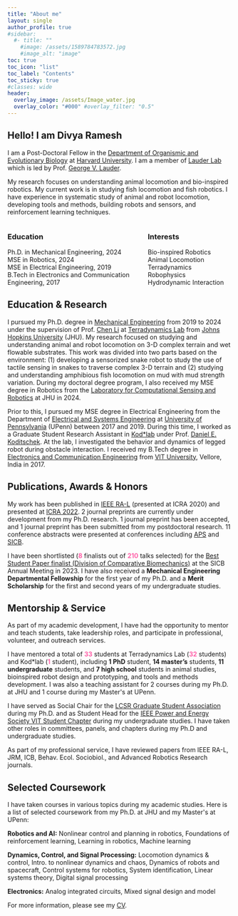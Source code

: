 ```yaml
---
title: "About me"
layout: single
author_profile: true
#sidebar:
  #- title: ""
    #image: /assets/1589784783572.jpg
    #image_alt: "image"
toc: true
toc_icon: "list"
toc_label: "Contents"
toc_sticky: true
#classes: wide
header:
  overlay_image: /assets/Image_water.jpg
  overlay_color: "#000" #overlay_filter: "0.5"
---
```


## Hello! I am Divya Ramesh

I am a Post-Doctoral Fellow in the [Department of Organismic and Evolutionary Biology](https://www.oeb.harvard.edu/) at [Harvard University](https://www.harvard.edu/). I am a member of [Lauder Lab](https://sites.harvard.edu/glauder/) which is led by Prof. [George V. Lauder](https://www.oeb.harvard.edu/people/george-v-lauder). 

My research focuses on understanding animal locomotion and bio-inspired robotics. My current work is in studying fish locomotion and fish robotics. I have experience in systematic study of animal and robot locomotion, developing tools and methods, building robots and sensors, and reinforcement learning techniques.
<div style="display: flex;">
  <div style="flex: 1.25; padding-right: 0px;">
    <h3>Education</h3>
    <i class="fa-solid fa-graduation-cap"></i> Ph.D. in Mechanical Engineering, 2024
    <br> 
    <i class="fa-solid fa-graduation-cap"></i> MSE in Robotics, 2024 
    <br>
    <i class="fa-solid fa-graduation-cap"></i> MSE in Electrical Engineering, 2019 
    <br> 
    <i class="fa-solid fa-graduation-cap"></i> B.Tech in Electronics and Communication Engineering, 2017
  </div>
  <div style="flex: 0.75; padding-left: 0px;">
    <h3>Interests</h3>
    Bio-inspired Robotics
    <br>
    Animal Locomotion
    <br>
    Terradynamics
    <br>
    Robophysics
    <br>
    Hydrodynamic Interaction
  </div>
</div>

## Education & Research

I pursued my Ph.D. degree in [Mechanical Engineering](https://me.jhu.edu/) from 2019 to 2024 under the supervision of Prof. [Chen Li](https://engineering.jhu.edu/faculty/chen-li/) at [Terradynamics Lab](https://li.me.jhu.edu/) from [Johns Hopkins University](https://www.jhu.edu/) (JHU). My research focused on studying and understanding animal and robot locomotion on 3-D complex terrain and wet flowable substrates. This work was divided into two parts based on the environment: (1) developing a sensorized snake robot to study the use of tactile sensing in snakes to traverse complex 3-D terrain and (2) studying and understanding amphibious fish locomotion on mud with mud strength variation. During my doctoral degree program, I also received my MSE degree in Robotics from the [Laboratory for Computational Sensing and Robotics](https://lcsr.jhu.edu/) at JHU in 2024. 

Prior to this, I pursued my MSE degree in Electrical Engineering from the Department of [Electrical and Systems Engineering](https://www.ese.upenn.edu/) at [University of Pennsylvania](https://www.upenn.edu/) (UPenn) between 2017 and 2019. During this time, I worked as a Graduate Student Research Assistant in [Kod*lab](https://kodlab.seas.upenn.edu/) under Prof. [Daniel E. Koditschek](https://kodlab.seas.upenn.edu/kod/). At the lab, I investigated the behavior and dynamics of legged robot during obstacle interaction. I received my B.Tech degree in [Electronics and Communication Engineering](https://vit.ac.in/schools/school-of-electronics-engineering-for-ug-courses) from [VIT University](https://vit.ac.in/), Vellore, India in 2017.     

## Publications, Awards & Honors

My work has been published in [IEEE RA-L](https://www.ieee-ras.org/publications/ra-l) (presented at ICRA 2020) and presented at [ICRA 2022](https://www.ieee-ras.org/component/rseventspro/event/2095-icra-2022). 2 journal preprints are currently under development from my Ph.D. research. 1 journal preprint has been accepted, and 1 journal preprint has been submitted from my postdoctoral research. 11 conference abstracts were presented at conferences including [APS](https://www.aps.org/membership/join) and [SICB](https://sicb.org/). 

I have been shortlisted (<span style="color: #FF60A8;">**8**</span> finalists out of <span style="color: #FF60A8;">**210**</span> talks selected) for the [Best Student Paper finalist (Division of Comparative Biomechanics)](https://sicb.burkclients.com/wp/?page_id=2124) at the SICB Annual Meeting in 2023. I have also received a **Mechanical Engineering Departmental Fellowship** for the first year of my Ph.D. and a **Merit Scholarship** for the first and second years of my undergraduate studies.

## Mentorship & Service

As part of my academic development, I have had the opportunity to mentor and teach students, take leadership roles, and participate in professional, volunteer, and outreach services. 

I have mentored a total of <span style="color: #FF60A8;">**33**</span> students at Terradynamics Lab (<span style="color: #FF60A8;">**32**</span> students) and Kod*lab (<span style="color: #FF60A8;">**1**</span> student), including **1 PhD** student, **14 master’s** students, **11 undergraduate** students, and **7 high school** students in animal studies, bioinspired robot design and prototyping, and tools and methods development. I was also a teaching assistant for 2 courses during my Ph.D. at JHU and 1 course during my Master's at UPenn. 

I have served as Social Chair for the [LCSR Graduate Student Association](https://lcsr.jhu.edu/lcsr-gsa/) during my Ph.D. and as Student Head for the [IEEE Power and Energy Society VIT Student Chapter](https://stage.vit.ac.in/campus/Chapters/IEEEChapters) during my undergraduate studies. I have taken other roles in committees, panels, and chapters during my Ph.D and undergraduate studies. 

As part of my professional service, I have reviewed papers from IEEE RA-L, JRM, ICB, Behav. Ecol. Sociobiol., and Advanced
Robotics Research journals.  

## Selected Coursework

I have taken courses in various topics during my academic studies. Here is a list of selected coursework from my Ph.D. at JHU and my Master's at UPenn:

**Robotics and AI:** Nonlinear control and planning in robotics, Foundations of reinforcement learning, Learning in robotics, Machine
learning

**Dynamics, Control, and Signal Processing:** Locomotion dynamics & control, Intro. to nonlinear dynamics and chaos, Dynamics of
robots and spacecraft, Control systems for robotics, System identification, Linear systems theory, Digital signal processing

**Electronics:** Analog integrated circuits, Mixed signal design and model

For more information, please see my [CV](https://www.dropbox.com/scl/fi/kl2rm6n52lqsv1vq9u58g/Divya_Ramesh_CV.pdf?rlkey=kj5oouwpvz9uk80yt1ifsxcg7&dl=0).
